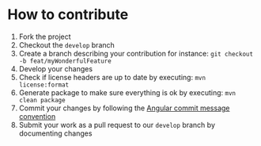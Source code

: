 # How to contribute

1. Fork the project
2. Checkout the `develop` branch
2. Create a branch describing your contribution for instance: `git checkout -b feat/myWonderfulFeature`
3. Develop your changes
4. Check if license headers are up to date by executing: `mvn license:format`
5. Generate package to make sure everything is ok by executing: `mvn clean package`
6. Commit your changes by following the [Angular commit message convention](https://gist.github.com/stephenparish/9941e89d80e2bc58a153) 
7. Submit your work as a pull request to our `develop` branch by documenting changes